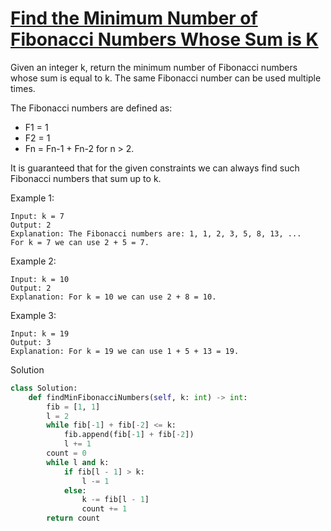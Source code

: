# [Find the Minimum Number of Fibonacci Numbers Whose Sum is K](https://leetcode.com/problems/find-the-minimum-number-of-fibonacci-numbers-whose-sum-is-k/description/)

Given an integer k, return the minimum number of Fibonacci numbers whose sum is equal to k. The same Fibonacci number 
can be used multiple times.

The Fibonacci numbers are defined as:

- F1 = 1
- F2 = 1
- Fn = Fn-1 + Fn-2 for n > 2.

It is guaranteed that for the given constraints we can always find such Fibonacci numbers that sum up to k.
 
Example 1:
```
Input: k = 7
Output: 2 
Explanation: The Fibonacci numbers are: 1, 1, 2, 3, 5, 8, 13, ... 
For k = 7 we can use 2 + 5 = 7.
```
Example 2:
```
Input: k = 10
Output: 2 
Explanation: For k = 10 we can use 2 + 8 = 10.
```
Example 3:
```
Input: k = 19
Output: 3 
Explanation: For k = 19 we can use 1 + 5 + 13 = 19.
```
Solution
```python
class Solution:
    def findMinFibonacciNumbers(self, k: int) -> int:
        fib = [1, 1]
        l = 2
        while fib[-1] + fib[-2] <= k:
            fib.append(fib[-1] + fib[-2])
            l += 1
        count = 0
        while l and k:
            if fib[l - 1] > k:
                l -= 1
            else:
                k -= fib[l - 1]
                count += 1
        return count
```